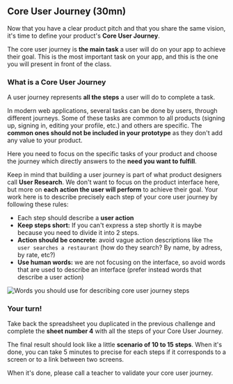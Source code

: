 ## Core User Journey (30mn)

Now that you have a clear product pitch and that you share the same vision, it's time to define your product's **Core User Journey**.

The core user journey is **the main task** a user will do on your app to achieve their goal. This is the most important task on your app, and this is the one you will present in front of the class.


### What is a Core User Journey

A user journey represents **all the steps** a user will do to complete a task.

In modern web applications, several tasks can be done by users, through different journeys. Some of these tasks are common to all products (signing up, signing in, editing your profile, etc.) and others are specific. The **common ones should not be included in your prototype** as they don't add any value to your product.

Here you need to focus on the specific tasks of your product and choose the journey which directly answers to the **need you want to fulfill**.

Keep in mind that building a user journey is part of what product designers call **User Research**. We don't want to focus on the product interface here, but more on **each action the user will perform** to achieve their goal. Your work here is to describe precisely each step of your core user journey by following these rules:

- Each step should describe a **user action**
- **Keep steps short:** If you can't express a step shortly it is maybe because you need to divide it into 2 steps.
- **Action should be concrete**: avoid vague action descriptions like `The user searches a restaurant` (how do they search? By name, by adress, by rate, etc?)
- **Use human words:** we are not focusing on the interface, so avoid words that are used to describe an interface (prefer instead words that describe a user action)

![Words you should use for describing core user journey steps](https://raw.githubusercontent.com/lewagon/fullstack-images/master/frontend/pds_core_user_journey.png)

### Your turn!

Take back the spreadsheet you duplicated in the previous challenge and complete the **sheet number 4** with all the steps of your Core User Journey.

The final result should look like a little **scenario of 10 to 15 steps**. When it's done, you can take 5 minutes to precise for each steps if it corresponds to a screen or to a link between two screens.

When it's done, please call a teacher to validate your core user journey.
